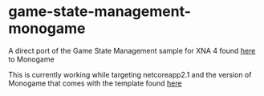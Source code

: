 # game-state-management-monogame
A direct port of the Game State Management sample for XNA 4 found [here](http://xbox.create.msdn.com/en-US/education/catalog/sample/game_state_management) to Monogame

This is currently working while targeting netcoreapp2.1 and the version of Monogame that comes with the template found [here](https://github.com/dotnet/templating/wiki/Available-templates-for-dotnet-new)
